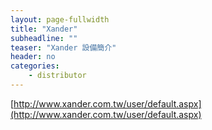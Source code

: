 ```yaml
---
layout: page-fullwidth
title: "Xander"
subheadline: ""
teaser: "Xander 設備簡介"
header: no
categories:
    - distributor
---
```


[http://www.xander.com.tw/user/default.aspx](http://www.xander.com.tw/user/default.aspx)
